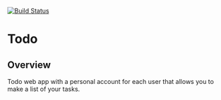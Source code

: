 [![Build Status](https://travis-ci.com/MelnykVL/Todo.svg?branch=master)](https://travis-ci.com/MelnykVL/Todo)

# Todo

## Overview

Todo web app with a personal account for each user that allows you to make a list of your tasks.
